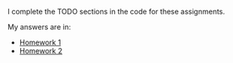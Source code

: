 I complete the TODO sections in the code for these assignments.

My answers are in:
- [Homework 1](Homework_1_Student_Version.md)
- [Homework 2](Homework_2_Student_Version.md)

